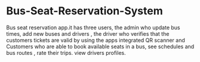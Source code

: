 # Bus-Seat-Reservation-System
 Bus seat reservation app.it has three users, the admin  who update bus times, add new buses and drivers , the driver who verifies that the customers tickets are valid by using the apps integrated QR scanner  and Customers who are able to book available seats in a bus, see schedules and bus routes , rate their trips. view drivers profiles.
